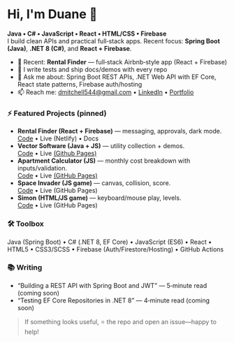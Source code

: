 # Hi, I'm Duane 👋

**Java • C# • JavaScript • React • HTML/CSS • Firebase**  
I build clean APIs and practical full‑stack apps. Recent focus: **Spring Boot (Java)**, **.NET 8 (C#)**, and **React + Firebase**.

- 🔭 Recent: **Rental Finder** — full‑stack Airbnb‑style app (React + Firebase)
- 🧪 I write tests and ship docs/demos with every repo
- 💬 Ask me about: Spring Boot REST APIs, .NET Web API with EF Core, React state patterns, Firebase auth/hosting
- 📫 Reach me: dmitchell544@gmail.com • [LinkedIn](<add-your-link>) • [Portfolio](https://nimble-babka-52d07d.netlify.app)

### ⚡ Featured Projects (pinned)
- **Rental Finder (React + Firebase)** — messaging, approvals, dark mode.  
  [Code](https://github.com/dmitc072/final-project-airbnb) • Live (Netlify) • Docs
- **Vector Software (Java + JS)** — utility collection + demos.  
  [Code](https://github.com/dmitc072/Vector-Software) • Live [(Github Pages)](https://dmitc072.github.io/Vector-Software/)
- **Apartment Calculator (JS)** — monthly cost breakdown with inputs/validation.  
  [Code](https://github.com/dmitc072/Apartment-Calculator) • Live [(GitHub Pages)](https://dmitc072.github.io/Apartment-Calculator/)
- **Space Invader (JS game)** — canvas, collision, score.  
  [Code](https://github.com/dmitc072/Space-Invader) • Live (GitHub Pages)
- **Simon (HTML/JS game)** — keyboard/mouse play, levels.  
  [Code](https://github.com/dmitc072/Simon) • Live (GitHub Pages)

### 🛠️ Toolbox
Java (Spring Boot) • C# (.NET 8, EF Core) • JavaScript (ES6) • React • HTML5 • CSS3/SCSS • Firebase (Auth/Firestore/Hosting) • GitHub Actions

### 📚 Writing
- “Building a REST API with Spring Boot and JWT” — 5‑minute read (coming soon)
- “Testing EF Core Repositories in .NET 8” — 4‑minute read (coming soon)

> If something looks useful, ⭐ the repo and open an issue—happy to help!
